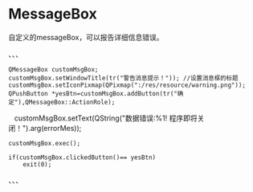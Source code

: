 # MessageBox
自定义的messageBox，可以报告详细信息错误。

、、、

    QMessageBox customMsgBox;
    customMsgBox.setWindowTitle(tr("警告消息提示！"));	//设置消息框的标题
    customMsgBox.setIconPixmap(QPixmap(":/res/resource/warning.png"));
    QPushButton *yesBtn=customMsgBox.addButton(tr("确定"),QMessageBox::ActionRole);
    customMsgBox.setText(QString("数据错误:%1! 程序即将关闭！").arg(errorMes));

    customMsgBox.exec();

    if(customMsgBox.clickedButton()== yesBtn)
        exit(0);
、、、
